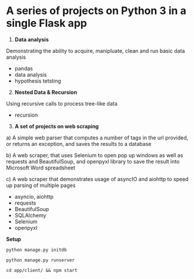 #  A series of projects on Python 3 in a single Flask app

1) **Data analysis**

Demonstrating the ability to acquire, manipluate, clean and run basic data analysis
- pandas
- data analysis
- hypothesis tetsting

2) **Nested Data & Recursion**

Using recursive calls to process tree-like data
- recursion

3) **A set of projects on web scraping**

a) A simple web parser that computes a number of tags in the url provided, or returns an exception, and saves the 
results to a database

b) A web scraper, that uses Selenium to open pop up windows as well as requests and BeautifulSoup, and openpyxl library 
to save the result into Microsoft Word spreadsheet

c) A web scraper that demonstrates usage of asyncIO and aiohttp to speed up parsing of multiple pages
- asyncio, aiohttp
- requests
- BeautifulSoup
- SQLAlchemy
- Selenium
- openpyxl 


**Setup**

`python manage.py initdb`

`python manage.py runserver`

`cd app/client/ && npm start`



